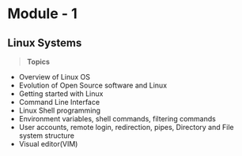 # Module - 1
## Linux Systems 
> <B> Topics </B>
- Overview of Linux OS
- Evolution of Open Source software and Linux
- Getting started with Linux
- Command Line Interface
- Linux Shell programming
- Environment variables, shell commands, filtering commands
- User accounts, remote login, redirection, pipes, Directory and File system structure
- Visual editor(VIM)